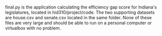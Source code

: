 final.py is the application calculating the efficiency gap score for Indiana's legislatures, located in hid310/project/code. The two supporting datasets are house.csv and senate.csv located in the same folder. None of these files are very large and should be able to run on a personal computer or virtualbox with no problem.
